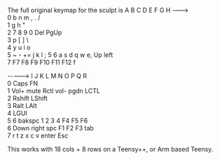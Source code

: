 
The full original keymap for the sculpt is 
        A       B       C       D       E       F       G       H   --->  
0       b       n       m       ,       .       /                
1       g       h       "                                          
2       7       8       9       0       Del             PgUp     
3       p       [       ]       \                                
4       y       u       i       o                                      
5       ~       -       +=      j       k       l       ;       5
6       a       s       d       q       w       e,      Up      left    
7       F7      F8      F9      F10     F11     F12             f
    			
----->  I       J       K       L       M       N       O       P       Q       R       
0               Caps                                                            FN      
1                       Vol+    mute    Rctl            vol-    pgdn    LCTL            
2                               Rshift                          LShift                  
3                       Ralt                            LAlt                    
4                                               LGUI                                            
5       6       bakspc  1       2       3       4       F4      F5      F6                      
6       Down    right                           spc     F1      F2      F3      tab             
7       r       t       z       x       c               v       enter   Esc                     

This works with 18 cols + 8  rows on a Teensy++, or Arm based Teensy. 


